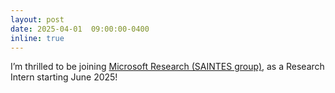 ```yaml
---
layout: post
date: 2025-04-01  09:00:00-0400
inline: true
---
```


I’m thrilled to be joining [Microsoft Research (SAINTES group)](https://www.microsoft.com/en-us/research/group/saintes-group/), as a Research Intern starting June 2025!